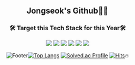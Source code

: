 <div align="center">
<h2>Jongseok's Github👨‍💻
<h3 align="center"><b>🛠 Target this Tech Stack for this Year🛠</b></h3>
<p align="center">
<img src="https://img.shields.io/badge/JAVA-007396?style=for-the-badge&logo=java&logoColor=white">
<img src="https://img.shields.io/badge/Spring-6DB33F?style=for-the-badge&logo=Spring&logoColor=white">
<img src="https://img.shields.io/badge/oracle-F80000?style=for-the-badge&logo=oracle&logoColor=white">
<img src="https://img.shields.io/badge/mysql-4479A1?style=for-the-badge&logo=mysql&logoColor=white">
<img src="https://img.shields.io/badge/aws-232F3E?style=for-the-badge&logo=aws&logoColor=white">
<img src="https://img.shields.io/badge/github-181717?style=for-the-badge&logo=github&logoColor=white">

![Footer](https://capsule-render.vercel.app/api?type=waving&color=auto&height=190&section=header&text=Follow%3-&nbsp;&nbsp;your&nbsp;&nbsp;Heart&fontSize=45)[![Top Langs](https://github-readme-stats.vercel.app/api/top-langs/?username=himjjong&layout=compact&theme=auto&langs_count=5)](https://github.com/anuraghazra/github-readme-stats)
[![Solved.ac Profile](http://mazassumnida.wtf/api/v2/generate_badge?boj=jjijji5728)](https://solved.ac/jjijji5728)
[![Hits](https://hits.seeyoufarm.com/api/count/incr/badge.svg?url=https%3A%2F%2Fgithub.com%2Fkmsbio%2F&count_bg=%2379C83D&title_bg=%23555555&icon=&icon_color=%23E7E7E7&title=Visitor&edge_flat=false)](https://hits.seeyoufarm.com):fire:
